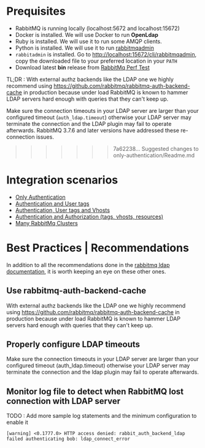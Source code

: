 # Prequisites


- RabbitMQ is running locally (localhost:5672 and localhost:15672)
- Docker is installed. We will use Docker to run **OpenLdap**
- Ruby is installed. We will use it to run some AMQP clients.
- Python is installed. We will use it to run [rabbitmqadmin](https://www.rabbitmq.com/management-cli.html)
- `rabbitadmin` is installed.  Go to [http://localhost:15672/cli/rabbitmqadmin](http://localhost:15672/cli/rabbitmqadmin]), copy the downloaded file to your preferred location in your `PATH`
- Download latest **bin** release from [RabbitMq Perf Test](https://github.com/rabbitmq/rabbitmq-perf-test)

TL;DR : With external authz backends like the LDAP one we highly recommend using https://github.com/rabbitmq/rabbitmq-auth-backend-cache in production because under load RabbitMQ is known to hammer LDAP servers hard enough with queries that they can't keep up.

Make sure the connection timeouts in your LDAP server are larger than your configured timeout (`auth_ldap.timeout`) otherwise your LDAP server may terminate the connection and the LDAP plugin may fail to operate afterwards. RabbitMQ 3.7.6 and later versions have addressed these re-connection issues.

>>>>>>> 7a62238... Suggested changes to only-authentication/Readme.md
# Integration scenarios

- [Only Authentication](only-authentication/Readme.md)
- [Authentication and User tags](authentication-and-tags/Readme.md)
- [Authentication, User tags and Vhosts](auth-tags-vhost/Readme.md)
- [Authentication and Authorization (tags, vhosts, resources)](auth-and-authz/Readme.md)
- [Many RabbitMq Clusters](many-rabbitmq-clusters/Readme.md)

# Best Practices | Recommendations

In addition to all the recommendations done in the [rabbitmq ldap documentation](https://www.rabbitmq.com/ldap.html), it is worth keeping an eye on these other ones.

## Use rabbitmq-auth-backend-cache
With external authz backends like the LDAP one we highly recommend using https://github.com/rabbitmq/rabbitmq-auth-backend-cache in production because under load RabbitMQ is known to hammer LDAP servers hard enough with queries that they can't keep up.

## Properly configure LDAP timeouts
Make sure the connection timeouts in your LDAP server are larger than your configured timeout (auth_ldap.timeout) otherwise your LDAP server may terminate the connection and the ldap plugin may fail to operate afterwards.

## Monitor log file to detect when RabbitMQ lost connection with LDAP server
TODO : Add more sample log statements and the minimum configuration to enable it
```
[warning] <0.1777.0> HTTP access denied: rabbit_auth_backend_ldap failed authenticating bob: ldap_connect_error
```
